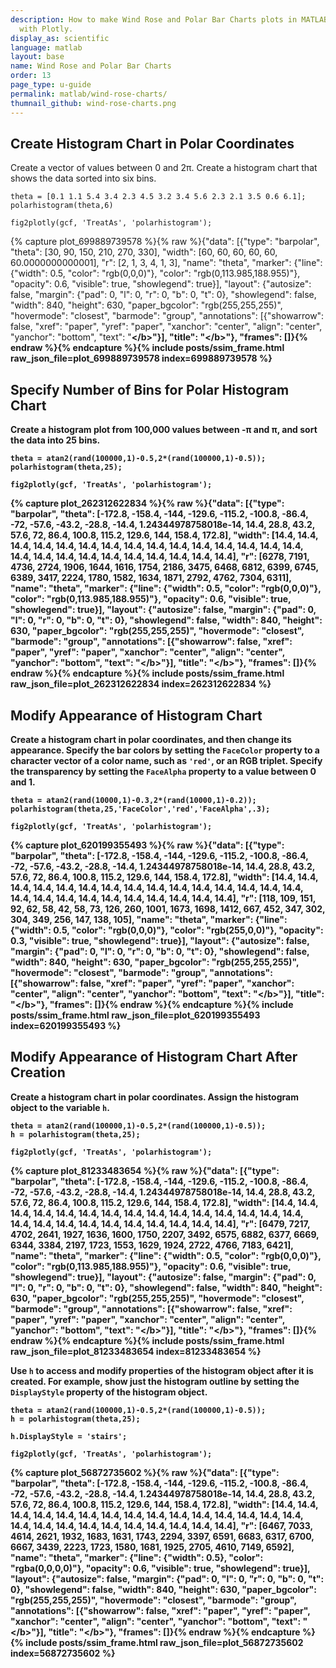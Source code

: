 ```yaml
---
description: How to make Wind Rose and Polar Bar Charts plots in MATLAB<sup>&reg;</sup>
  with Plotly.
display_as: scientific
language: matlab
layout: base
name: Wind Rose and Polar Bar Charts
order: 13
page_type: u-guide
permalink: matlab/wind-rose-charts/
thumnail_github: wind-rose-charts.png
---
```


## Create Histogram Chart in Polar Coordinates

Create a vector of values between 0 and 2π. Create a histogram chart that shows the data sorted into six bins.

```{matlab}
theta = [0.1 1.1 5.4 3.4 2.3 4.5 3.2 3.4 5.6 2.3 2.1 3.5 0.6 6.1];
polarhistogram(theta,6)

fig2plotly(gcf, 'TreatAs', 'polarhistogram');
```
{% capture plot_699889739578 %}{% raw %}{"data": [{"type": "barpolar", "theta": [30, 90, 150, 210, 270, 330], "width": [60, 60, 60, 60, 60, 60.0000000000001], "r": [2, 1, 3, 4, 1, 3], "name": "theta", "marker": {"line": {"width": 0.5, "color": "rgb(0,0,0)"}, "color": "rgb(0,113.985,188.955)"}, "opacity": 0.6, "visible": true, "showlegend": true}], "layout": {"autosize": false, "margin": {"pad": 0, "l": 0, "r": 0, "b": 0, "t": 0}, "showlegend": false, "width": 840, "height": 630, "paper_bgcolor": "rgb(255,255,255)", "hovermode": "closest", "barmode": "group", "annotations": [{"showarrow": false, "xref": "paper", "yref": "paper", "xanchor": "center", "align": "center", "yanchor": "bottom", "text": "<b><\/b>"}], "title": "<b><\/b>"}, "frames": []}{% endraw %}{% endcapture %}{% include posts/ssim_frame.html raw_json_file=plot_699889739578 index=699889739578 %}





## Specify Number of Bins for Polar Histogram Chart

Create a histogram plot from 100,000 values between -π and π, and sort the data into 25 bins.

```{matlab}
theta = atan2(rand(100000,1)-0.5,2*(rand(100000,1)-0.5));
polarhistogram(theta,25);

fig2plotly(gcf, 'TreatAs', 'polarhistogram');
```
{% capture plot_262312622834 %}{% raw %}{"data": [{"type": "barpolar", "theta": [-172.8, -158.4, -144, -129.6, -115.2, -100.8, -86.4, -72, -57.6, -43.2, -28.8, -14.4, 1.24344978758018e-14, 14.4, 28.8, 43.2, 57.6, 72, 86.4, 100.8, 115.2, 129.6, 144, 158.4, 172.8], "width": [14.4, 14.4, 14.4, 14.4, 14.4, 14.4, 14.4, 14.4, 14.4, 14.4, 14.4, 14.4, 14.4, 14.4, 14.4, 14.4, 14.4, 14.4, 14.4, 14.4, 14.4, 14.4, 14.4, 14.4, 14.4], "r": [6278, 7191, 4736, 2724, 1906, 1644, 1616, 1754, 2186, 3475, 6468, 6812, 6399, 6745, 6389, 3417, 2224, 1780, 1582, 1634, 1871, 2792, 4762, 7304, 6311], "name": "theta", "marker": {"line": {"width": 0.5, "color": "rgb(0,0,0)"}, "color": "rgb(0,113.985,188.955)"}, "opacity": 0.6, "visible": true, "showlegend": true}], "layout": {"autosize": false, "margin": {"pad": 0, "l": 0, "r": 0, "b": 0, "t": 0}, "showlegend": false, "width": 840, "height": 630, "paper_bgcolor": "rgb(255,255,255)", "hovermode": "closest", "barmode": "group", "annotations": [{"showarrow": false, "xref": "paper", "yref": "paper", "xanchor": "center", "align": "center", "yanchor": "bottom", "text": "<b><\/b>"}], "title": "<b><\/b>"}, "frames": []}{% endraw %}{% endcapture %}{% include posts/ssim_frame.html raw_json_file=plot_262312622834 index=262312622834 %}




## Modify Appearance of Histogram Chart

Create a histogram chart in polar coordinates, and then change its appearance. Specify the bar colors by setting the `FaceColor` property to a character vector of a color name, such as `'red'`, or an RGB triplet. Specify the transparency by setting the `FaceAlpha` property to a value between 0 and 1.

```{matlab}
theta = atan2(rand(10000,1)-0.3,2*(rand(10000,1)-0.2));
polarhistogram(theta,25,'FaceColor','red','FaceAlpha',.3);

fig2plotly(gcf, 'TreatAs', 'polarhistogram');
```
{% capture plot_620199355493 %}{% raw %}{"data": [{"type": "barpolar", "theta": [-172.8, -158.4, -144, -129.6, -115.2, -100.8, -86.4, -72, -57.6, -43.2, -28.8, -14.4, 1.24344978758018e-14, 14.4, 28.8, 43.2, 57.6, 72, 86.4, 100.8, 115.2, 129.6, 144, 158.4, 172.8], "width": [14.4, 14.4, 14.4, 14.4, 14.4, 14.4, 14.4, 14.4, 14.4, 14.4, 14.4, 14.4, 14.4, 14.4, 14.4, 14.4, 14.4, 14.4, 14.4, 14.4, 14.4, 14.4, 14.4, 14.4, 14.4], "r": [118, 109, 151, 92, 62, 58, 42, 58, 73, 126, 260, 1001, 1673, 1698, 1412, 667, 452, 347, 302, 304, 349, 256, 147, 138, 105], "name": "theta", "marker": {"line": {"width": 0.5, "color": "rgb(0,0,0)"}, "color": "rgb(255,0,0)"}, "opacity": 0.3, "visible": true, "showlegend": true}], "layout": {"autosize": false, "margin": {"pad": 0, "l": 0, "r": 0, "b": 0, "t": 0}, "showlegend": false, "width": 840, "height": 630, "paper_bgcolor": "rgb(255,255,255)", "hovermode": "closest", "barmode": "group", "annotations": [{"showarrow": false, "xref": "paper", "yref": "paper", "xanchor": "center", "align": "center", "yanchor": "bottom", "text": "<b><\/b>"}], "title": "<b><\/b>"}, "frames": []}{% endraw %}{% endcapture %}{% include posts/ssim_frame.html raw_json_file=plot_620199355493 index=620199355493 %}




## Modify Appearance of Histogram Chart After Creation

Create a histogram chart in polar coordinates. Assign the histogram object to the variable `h`.

```{matlab}
theta = atan2(rand(100000,1)-0.5,2*(rand(100000,1)-0.5));
h = polarhistogram(theta,25);

fig2plotly(gcf, 'TreatAs', 'polarhistogram');
```
{% capture plot_81233483654 %}{% raw %}{"data": [{"type": "barpolar", "theta": [-172.8, -158.4, -144, -129.6, -115.2, -100.8, -86.4, -72, -57.6, -43.2, -28.8, -14.4, 1.24344978758018e-14, 14.4, 28.8, 43.2, 57.6, 72, 86.4, 100.8, 115.2, 129.6, 144, 158.4, 172.8], "width": [14.4, 14.4, 14.4, 14.4, 14.4, 14.4, 14.4, 14.4, 14.4, 14.4, 14.4, 14.4, 14.4, 14.4, 14.4, 14.4, 14.4, 14.4, 14.4, 14.4, 14.4, 14.4, 14.4, 14.4, 14.4], "r": [6479, 7217, 4702, 2641, 1927, 1636, 1600, 1750, 2207, 3492, 6575, 6882, 6377, 6669, 6344, 3384, 2197, 1723, 1553, 1629, 1924, 2722, 4766, 7183, 6421], "name": "theta", "marker": {"line": {"width": 0.5, "color": "rgb(0,0,0)"}, "color": "rgb(0,113.985,188.955)"}, "opacity": 0.6, "visible": true, "showlegend": true}], "layout": {"autosize": false, "margin": {"pad": 0, "l": 0, "r": 0, "b": 0, "t": 0}, "showlegend": false, "width": 840, "height": 630, "paper_bgcolor": "rgb(255,255,255)", "hovermode": "closest", "barmode": "group", "annotations": [{"showarrow": false, "xref": "paper", "yref": "paper", "xanchor": "center", "align": "center", "yanchor": "bottom", "text": "<b><\/b>"}], "title": "<b><\/b>"}, "frames": []}{% endraw %}{% endcapture %}{% include posts/ssim_frame.html raw_json_file=plot_81233483654 index=81233483654 %}



Use `h` to access and modify properties of the histogram object after it is created. For example, show just the histogram outline by setting the `DisplayStyle` property of the histogram object.

```{matlab}
theta = atan2(rand(100000,1)-0.5,2*(rand(100000,1)-0.5));
h = polarhistogram(theta,25);

h.DisplayStyle = 'stairs';

fig2plotly(gcf, 'TreatAs', 'polarhistogram');
```
{% capture plot_56872735602 %}{% raw %}{"data": [{"type": "barpolar", "theta": [-172.8, -158.4, -144, -129.6, -115.2, -100.8, -86.4, -72, -57.6, -43.2, -28.8, -14.4, 1.24344978758018e-14, 14.4, 28.8, 43.2, 57.6, 72, 86.4, 100.8, 115.2, 129.6, 144, 158.4, 172.8], "width": [14.4, 14.4, 14.4, 14.4, 14.4, 14.4, 14.4, 14.4, 14.4, 14.4, 14.4, 14.4, 14.4, 14.4, 14.4, 14.4, 14.4, 14.4, 14.4, 14.4, 14.4, 14.4, 14.4, 14.4, 14.4], "r": [6467, 7033, 4614, 2621, 1932, 1683, 1631, 1743, 2294, 3397, 6591, 6683, 6317, 6700, 6667, 3439, 2223, 1723, 1580, 1681, 1925, 2705, 4610, 7149, 6592], "name": "theta", "marker": {"line": {"width": 0.5}, "color": "rgba(0,0,0,0)"}, "opacity": 0.6, "visible": true, "showlegend": true}], "layout": {"autosize": false, "margin": {"pad": 0, "l": 0, "r": 0, "b": 0, "t": 0}, "showlegend": false, "width": 840, "height": 630, "paper_bgcolor": "rgb(255,255,255)", "hovermode": "closest", "barmode": "group", "annotations": [{"showarrow": false, "xref": "paper", "yref": "paper", "xanchor": "center", "align": "center", "yanchor": "bottom", "text": "<b><\/b>"}], "title": "<b><\/b>"}, "frames": []}{% endraw %}{% endcapture %}{% include posts/ssim_frame.html raw_json_file=plot_56872735602 index=56872735602 %}



